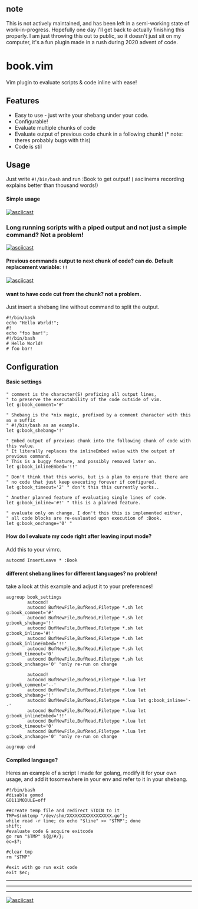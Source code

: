 ## note
This is not actively maintained, and has been left in a semi-working state of work-in-progress. Hopefully one day I'll get back to actually finishing this properly. I am just throwing this out to public, so it doesn't just sit on my computer, it's a fun plugin made in a rush during 2020 advent of code.

# book.vim
Vim plugin to evaluate scripts & code inline with ease!

## Features
* Easy to use - just write your shebang under your code.
* Configurable!
* Evaluate multiple chunks of code
* Evaluate output of previous code chunk in a following chunk! (* note: theres probably bugs with this)
* Code is stil

## Usage
Just write `#!/bin/bash` and run :Book to get output! ( asciinema recording explains better than thousand words!)

#### Simple usage
[![asciicast](https://asciinema.org/a/93QJfa7hAlm5fmf7UXI6GA1q6.svg)](https://asciinema.org/a/93QJfa7hAlm5fmf7UXI6GA1q6)
### Long running scripts with a piped output and not just a simple command? Not a problem!
[![asciicast](https://asciinema.org/a/eh9lYJo3vCkPecSkXRZLObjG1.svg)](https://asciinema.org/a/eh9lYJo3vCkPecSkXRZLObjG1)
#### Previous commands output to next chunk of code? can do. Default replacement variable: `!!`
[![asciicast](https://asciinema.org/a/412725.svg)](https://asciinema.org/a/412725)

#### want to have code cut from the chunk? not a problem.
Just insert a shebang line without command to split the output.

```
#!/bin/bash
echo "Hello World!";    
#!    
echo "foo bar!";    
#!/bin/bash         
# Hello World!
# foo bar!
```


##  Configuration
#### Basic settings
```
" comment is the character(S) prefixing all output lines, 
" to preserve the executability of the code outside of vim.
let g:book_comment='#' 

" Shebang is the *nix magic, prefixed by a comment character with this as a suffix
" #!/bin/bash as an example.
let g:book_shebang='!'

" Embed output of previous chunk into the following chunk of code with this value.
" It literally replaces the inlineEmbed value with the output of previous command.
" This is a buggy feature, and possibly removed later on.
let g:book_inlineEmbed='!!'

" Don't think that this works, but is a plan to ensure that there are
" no code that just keep executing forever if configured.
let g:book_timeout='2' " don't this this currently works..

" Another planned feature of evaluating single lines of code.
let g:book_inline='#!' " this is a planned feature.

" evaluate only on change. I don't this this is implemented either,
" all code blocks are re-evaluated upon execution of :Book.
let g:book_onchange='0' "
```

#### How do I  evaluate my code right after leaving input mode?
Add this to your vimrc.
```
autocmd InsertLeave * :Book
```

#### different shebang lines for different languages? no problem!
 take a look at this example and adjust it to your preferences!
```
augroup book_settings    
        autocmd!    
        autocmd BufNewFile,BufRead,Filetype *.sh let g:book_comment='#'    
        autocmd BufNewFile,BufRead,Filetype *.sh let g:book_shebang='!'    
        autocmd BufNewFile,BufRead,Filetype *.sh let g:book_inline='#!'    
        autocmd BufNewFile,BufRead,Filetype *.sh let g:book_inlineEmbed='!!'    
        autocmd BufNewFile,BufRead,Filetype *.sh let g:book_timeout='0'    
        autocmd BufNewFile,BufRead,Filetype *.sh let g:book_onchange='0' "only re-run on change    
    
        autocmd!    
        autocmd BufNewFile,BufRead,Filetype *.lua let g:book_comment='--'    
        autocmd BufNewFile,BufRead,Filetype *.lua let g:book_shebang='!'    
        autocmd BufNewFile,BufRead,Filetype *.lua let g:book_inline='--'    
        autocmd BufNewFile,BufRead,Filetype *.lua let g:book_inlineEmbed='!!'    
        autocmd BufNewFile,BufRead,Filetype *.lua let g:book_timeout='0'    
        autocmd BufNewFile,BufRead,Filetype *.lua let g:book_onchange='0' "only re-run on change    
    
augroup end    
```
#### Compiled language?
Heres an example of a script I made for golang, modify it for your own usage, and add it tosomewhere in your env and refer to it in your shebang.
```
#!/bin/bash    
#disable gomod    
GO111MODULE=off    
    
##create temp file and redirect STDIN to it    
TMP=$(mktemp "/dev/shm/XXXXXXXXXXXXXXXXX.go");    
while read -r line; do echo "$line" >> "$TMP"; done    
shift;    
#evaluate code & acquire exitcode    
go run "$TMP" ${@/#/};    
ec=$?;    
    
#clear tmp    
rm "$TMP"    
    
#exit with go run exit code    
exit $ec;
```


---
---
---

[![asciicast](https://asciinema.org/a/412666.svg)](https://asciinema.org/a/412666)


